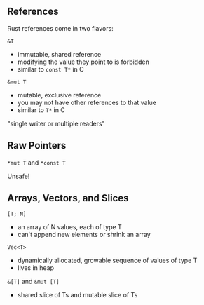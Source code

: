 ## References

Rust references come in two flavors:

`&T`
* immutable, shared reference
* modifying the value they point to is forbidden
* similar to `const T*` in C

`&mut T`
* mutable, exclusive reference
* you may not have other references to that value
* similar to `T*` in C

"single writer or multiple readers"

## Raw Pointers

`*mut T` and `*const T`

Unsafe!

## Arrays, Vectors, and Slices

`[T; N]`
* an array of N values, each of type T
* can't append new elements or shrink an array

`Vec<T>`
* dynamically allocated, growable sequence of values of type T
* lives in heap

`&[T]` and `&mut [T]`
* shared slice of Ts and mutable slice of Ts